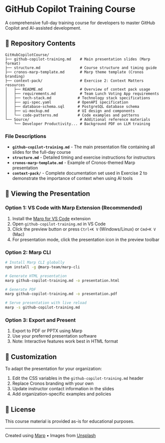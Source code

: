 # GitHub Copilot Training Course

A comprehensive full-day training course for developers to master GitHub Copilot and AI-assisted development.

## 📁 Repository Contents

```
GitHubCopilotCourse/
├── github-copilot-training.md    # Main presentation slides (Marp format)
├── structure.md                  # Course structure and timing guide
├── cronos-marp-template.md       # Marp theme template (Cronos branding)
├── context-pack/                 # Exercise 2: Context Matters resources
│   ├── README.md                 # Overview of context pack usage
│   ├── requirements.md           # Team Lunch Voting App requirements
│   ├── tech-stack.md            # Technology stack specifications
│   ├── api-spec.yaml            # OpenAPI specification
│   ├── database-schema.sql      # PostgreSQL database schema
│   ├── ui-mockup.md             # UI design and components
│   └── code-patterns.md         # Code examples and patterns
└── Source/                       # Additional reference materials
    └── Developer Productivity... # Background PDF on LLM training
```

### File Descriptions

- **`github-copilot-training.md`** - The main presentation file containing all slides for the full-day course
- **`structure.md`** - Detailed timing and exercise instructions for instructors
- **`cronos-marp-template.md`** - Example of Cronos-themed Marp presentation
- **`context-pack/`** - Complete documentation set used in Exercise 2 to demonstrate the importance of context when using AI tools

## 📖 Viewing the Presentation

### Option 1: VS Code with Marp Extension (Recommended)
1. Install the [Marp for VS Code](https://marketplace.visualstudio.com/items?itemName=marp-team.marp-vscode) extension
2. Open `github-copilot-training.md` in VS Code
3. Click the preview button or press `Ctrl+K V` (Windows/Linux) or `Cmd+K V` (Mac)
4. For presentation mode, click the presentation icon in the preview toolbar

### Option 2: Marp CLI
```bash
# Install Marp CLI globally
npm install -g @marp-team/marp-cli

# Generate HTML presentation
marp github-copilot-training.md -o presentation.html

# Generate PDF
marp github-copilot-training.md -o presentation.pdf

# Serve presentation with live reload
marp -s github-copilot-training.md
```

### Option 3: Export and Present
1. Export to PDF or PPTX using Marp
2. Use your preferred presentation software
3. Note: Interactive features work best in HTML format

## 🎨 Customization

To adapt the presentation for your organization:
1. Edit the CSS variables in the `github-copilot-training.md` header
2. Replace Cronos branding with your own
3. Update instructor contact information in the slides
4. Add organization-specific examples and policies

## 📄 License

This course material is provided as-is for educational purposes.

---

Created using [Marp](https://marp.app/) • Images from [Unsplash](https://unsplash.com/)